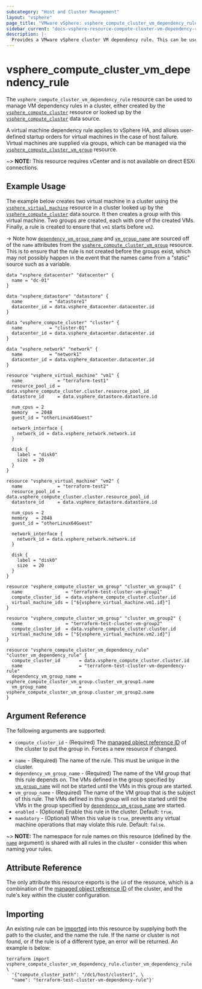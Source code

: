 ```yaml
---
subcategory: "Host and Cluster Management"
layout: "vsphere"
page_title: "VMware vSphere: vsphere_compute_cluster_vm_dependency_rule"
sidebar_current: "docs-vsphere-resource-compute-cluster-vm-dependency-rule"
description: |-
  Provides a VMware vSphere cluster VM dependency rule. This can be used to manage VM dependency rules for vSphere HA.
---
```


# vsphere\_compute\_cluster\_vm\_dependency\_rule

The `vsphere_compute_cluster_vm_dependency_rule` resource can be used to manage
VM dependency rules in a cluster, either created by the
[`vsphere_compute_cluster`][tf-vsphere-cluster-resource] resource or looked up
by the [`vsphere_compute_cluster`][tf-vsphere-cluster-data-source] data source.

[tf-vsphere-cluster-resource]: /docs/providers/vsphere/r/compute_cluster.html
[tf-vsphere-cluster-data-source]: /docs/providers/vsphere/d/compute_cluster.html

A virtual machine dependency rule applies to vSphere HA, and allows
user-defined startup orders for virtual machines in the case of host failure.
Virtual machines are supplied via groups, which can be managed via the
[`vsphere_compute_cluster_vm_group`][tf-vsphere-cluster-vm-group-resource]
resource.

[tf-vsphere-cluster-vm-group-resource]: /docs/providers/vsphere/r/compute_cluster_vm_group.html

~> **NOTE:** This resource requires vCenter and is not available on direct ESXi
connections.

## Example Usage

The example below creates two virtual machine in a cluster using the
[`vsphere_virtual_machine`][tf-vsphere-vm-resource] resource in a cluster
looked up by the [`vsphere_compute_cluster`][tf-vsphere-cluster-data-source]
data source. It then creates a group with this virtual machine. Two groups are created, each with one of the created VMs. Finally, a rule is created to ensure that `vm1` starts before `vm2`.

[tf-vsphere-vm-resource]: /docs/providers/vsphere/r/virtual_machine.html

-> Note how [`dependency_vm_group_name`](#dependency_vm_group_name) and
[`vm_group_name`](#vm_group_name) are sourced off of the `name` attributes from
the [`vsphere_compute_cluster_vm_group`][tf-vsphere-cluster-vm-group-resource]
resource. This is to ensure that the rule is not created before the groups
exist, which may not possibly happen in the event that the names came from a
"static" source such as a variable.

```hcl
data "vsphere_datacenter" "datacenter" {
  name = "dc-01"
}

data "vsphere_datastore" "datastore" {
  name          = "datastore1"
  datacenter_id = data.vsphere_datacenter.datacenter.id
}

data "vsphere_compute_cluster" "cluster" {
  name          = "cluster-01"
  datacenter_id = data.vsphere_datacenter.datacenter.id
}

data "vsphere_network" "network" {
  name          = "network1"
  datacenter_id = data.vsphere_datacenter.datacenter.id
}

resource "vsphere_virtual_machine" "vm1" {
  name             = "terraform-test1"
  resource_pool_id = data.vsphere_compute_cluster.cluster.resource_pool_id
  datastore_id     = data.vsphere_datastore.datastore.id

  num_cpus = 2
  memory   = 2048
  guest_id = "otherLinux64Guest"

  network_interface {
    network_id = data.vsphere_network.network.id
  }

  disk {
    label = "disk0"
    size  = 20
  }
}

resource "vsphere_virtual_machine" "vm2" {
  name             = "terraform-test2"
  resource_pool_id = data.vsphere_compute_cluster.cluster.resource_pool_id
  datastore_id     = data.vsphere_datastore.datastore.id

  num_cpus = 2
  memory   = 2048
  guest_id = "otherLinux64Guest"

  network_interface {
    network_id = data.vsphere_network.network.id
  }

  disk {
    label = "disk0"
    size  = 20
  }
}

resource "vsphere_compute_cluster_vm_group" "cluster_vm_group1" {
  name                = "terraform-test-cluster-vm-group1"
  compute_cluster_id  = data.vsphere_compute_cluster.cluster.id
  virtual_machine_ids = ["${vsphere_virtual_machine.vm1.id}"]
}

resource "vsphere_compute_cluster_vm_group" "cluster_vm_group2" {
  name                = "terraform-test-cluster-vm-group2"
  compute_cluster_id  = data.vsphere_compute_cluster.cluster.id
  virtual_machine_ids = ["${vsphere_virtual_machine.vm2.id}"]
}

resource "vsphere_compute_cluster_vm_dependency_rule" "cluster_vm_dependency_rule" {
  compute_cluster_id       = data.vsphere_compute_cluster.cluster.id
  name                     = "terraform-test-cluster-vm-dependency-rule"
  dependency_vm_group_name = vsphere_compute_cluster_vm_group.cluster_vm_group1.name
  vm_group_name            = vsphere_compute_cluster_vm_group.cluster_vm_group2.name
}
```

## Argument Reference

The following arguments are supported:

* `compute_cluster_id` - (Required) The [managed object reference
  ID][docs-about-morefs] of the cluster to put the group in.  Forces a new
  resource if changed.

[docs-about-morefs]: /docs/providers/vsphere/index.html#use-of-managed-object-references-by-the-vsphere-provider

* `name` - (Required) The name of the rule. This must be unique in the
  cluster.
* `dependency_vm_group_name` - (Required) The name of the VM group that this
  rule depends on. The VMs defined in the group specified by
  [`vm_group_name`](#vm_group_name) will not be started until the VMs in this
  group are started.
* `vm_group_name` - (Required) The name of the VM group that is the subject of
  this rule. The VMs defined in this group will not be started until the VMs in
  the group specified by
  [`dependency_vm_group_name`](#dependency_vm_group_name) are started.
* `enabled` - (Optional) Enable this rule in the cluster. Default: `true`.
* `mandatory` - (Optional) When this value is `true`, prevents any virtual
  machine operations that may violate this rule. Default: `false`.

~> **NOTE:** The namespace for rule names on this resource (defined by the
[`name`](#name) argument) is shared with all rules in the cluster - consider
this when naming your rules.

## Attribute Reference

The only attribute this resource exports is the `id` of the resource, which is
a combination of the [managed object reference ID][docs-about-morefs] of the
cluster, and the rule's key within the cluster configuration.

## Importing

An existing rule can be [imported][docs-import] into this resource by supplying
both the path to the cluster, and the name the rule. If the name or cluster is
not found, or if the rule is of a different type, an error will be returned. An
example is below:

[docs-import]: https://www.terraform.io/docs/import/index.html

```
terraform import vsphere_compute_cluster_vm_dependency_rule.cluster_vm_dependency_rule \
  '{"compute_cluster_path": "/dc1/host/cluster1", \
  "name": "terraform-test-cluster-vm-dependency-rule"}'
```
